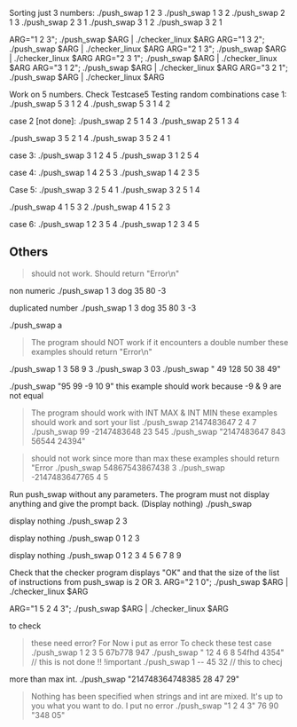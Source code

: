 Sorting just 3 numbers:
./push_swap 1 2 3
./push_swap 1 3 2
./push_swap 2 1 3
./push_swap 2 3 1
./push_swap 3 1 2
./push_swap 3 2 1

ARG="1 2 3"; ./push_swap $ARG | ./checker_linux $ARG
ARG="1 3 2"; ./push_swap $ARG | ./checker_linux $ARG
ARG="2 1 3"; ./push_swap $ARG | ./checker_linux $ARG
ARG="2 3 1"; ./push_swap $ARG | ./checker_linux $ARG
ARG="3 1 2"; ./push_swap $ARG | ./checker_linux $ARG
ARG="3 2 1"; ./push_swap $ARG | ./checker_linux $ARG

Work on 5 numbers. Check Testcase5
Testing random combinations
case 1:
./push_swap 5 3 1 2 4
./push_swap 5 3 1 4 2

case 2 [not done]:
./push_swap 2 5 1 4 3
./push_swap 2 5 1 3 4

./push_swap 3 5 2 1 4
./push_swap 3 5 2 4 1

case 3:
./push_swap 3 1 2 4 5
./push_swap 3 1 2 5 4

case 4:
./push_swap 1 4 2 5 3
./push_swap 1 4 2 3 5

Case 5:
./push_swap 3 2 5 4 1
./push_swap 3 2 5 1 4

./push_swap 4 1 5 3 2
./push_swap 4 1 5 2 3

case 6:
./push_swap 1 2 3 5 4
./push_swap 1 2 3 4 5

## Others

>should not work.
Should return "Error\n"

non numeric
./push_swap 1 3 dog 35 80 -3

duplicated number
./push_swap 1 3 dog 35 80 3 -3

./push_swap a

>The program should NOT work if it encounters a double number
>these examples should return "Error\n"

./push_swap 1 3 58 9 3
./push_swap 3 03
./push_swap " 49 128     50 38   49"

./push_swap "95 99 -9 10 9"
this example should work because -9 & 9 are not equal

>The program should work with INT MAX & INT MIN
>these examples should work and sort your list
./push_swap 2147483647 2 4 7
./push_swap 99 -2147483648 23 545
./push_swap "2147483647 843 56544 24394"

>should not work since more than max
>these examples should return "Error
./push_swap 54867543867438 3
./push_swap -2147483647765 4 5

Run push_swap without any parameters. The program must not
display anything and give the prompt back. (Display nothing)
./push_swap

display nothing
./push_swap 2 3

display nothing
./push_swap 0 1 2 3

 display nothing 
./push_swap 0 1 2 3 4 5 6 7 8 9

Check that the checker program displays "OK" and that the
size of the list of instructions from push_swap is 2 OR 3.
ARG="2 1 0"; ./push_swap $ARG | ./checker_linux $ARG

ARG="1 5 2 4 3"; ./push_swap $ARG | ./checker_linux $ARG


to check
>these need error? For Now i put as error
>To check these test case
./push_swap 1 2 3 5 67b778 947
./push_swap " 12 4 6 8 54fhd 4354" // this is not done !! !important
./push_swap 1 --    45 32  // this to checj

more than max int.
./push_swap "214748364748385 28 47 29"

>Nothing has been specified when strings and int are mixed. It's up to you what you want to do. 
>I put no error
./push_swap "1 2 4 3" 76 90 "348 05"
